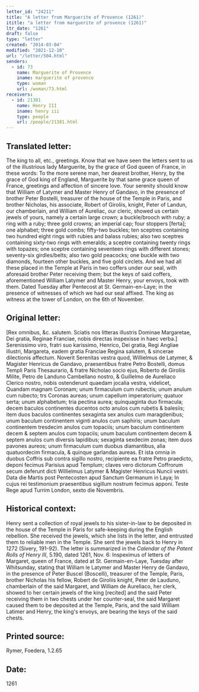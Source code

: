 ```yaml
---
letter_id: "24211"
title: "A letter from Marguerite of Provence (1261)"
ititle: "a letter from marguerite of provence (1261)"
ltr_date: "1261"
draft: false
type: "letter"
created: "2014-03-04"
modified: "2021-12-10"
url: "/letter/504.html"
senders:
  - id: 73
    name: Marguerite of Provence
    iname: marguerite of provence
    type: woman
    url: /woman/73.html
receivers:
  - id: 21381
    name: Henry III
    iname: henry iii
    type: people
    url: /people/21381.html
---
```

<h2> Translated letter:</h2>The king to all, etc., greetings.  Know that we have seen the letters sent to us of the illustrious lady Marguerite, by the grace of God queen of France, in these words:
To the more serene man, her dearest brother, Henry, by the grace of God king of England, Marguerite by that same grace queen of France, greetings and affection of sincere love.
Your serenity should know that William of Latymer and Master Henry of Gandavo, in the presence of brother Peter Bostelli, treasurer of the house of the Temple in Paris, and brother Nicholas, his associate, Robert of Giroliis, knight, Peter of Landun, our chamberlain, and William of Aureliac, our cleric, showed us certain jewels of yours, namely a certain large crown; a buckle/brooch with ruby; a ring with a ruby; three gold crowns; an imperial cap; four stoppers [ferta]; one alphabet; three gold combs; fifty-two buckles; ten sceptres containing two hundred eight rings with rubies and balass rubies; also two sceptres containing sixty-two rings with emeralds; a sceptre containing twenty rings with topazes; one sceptre containing seventeen rings with different stones; seventy-six girdles/belts; also two gold peacocks; one buckle with two diamonds, fourteen other buckles, and five gold circlets.
And we had all these placed in the Temple at Paris in two coffers under our seal, with aforesaid brother Peter receiving them; but the keys of said coffers, aforementioned William Latymer and Master Henry, your envoys, took with them.
Dated Tuesday after Pentecost at St. Germain-en-Laye; in the presence of witnesses of which we had our seal affixed.
The king as witness at the tower of London, on the 6th of November.
<h2 class="mt-4"> Original letter:</h2>[Rex omnibus, &c. salutem.  Sciatis nos litteras illustris Dominae Margaretae, Dei gratia, Reginae Franciae, nobis directas inspexisse in haec verba.]
Serenissimo viro, fratri suo karissimo, Henrico, Dei gratia, Regi Angliae illustri, Margareta, eadem gratia Franciae Regina salutem, & sincerae dilectionis affectum.
Noverit Serenitas vestra quod, Willielmus de Latymer, & Magister Henricus de Gandavo, praesentibus fratre Petro Bostelli, domus Templi Paris Thesaurario, & fratre Nicholao socio ejus, Roberto de Giroliis Milite, Petro de Landuno Cambellano nostro, & Guillelmo de Aureliaco Clerico nostro, nobis ostenderunt quaedam jocalia vestra, videlicet, Quandam magnam Coronam; unum firmaculum cum rubectis; unum anulum cum rubecto; trs Coronas aureas; unum capellum imperatorium; quatuor serta; unum alphabetum; tria pectina aurea; quinquaginta duo firmacula; decem baculos continentes ducentos octo anulos cum rubetis & balesiis; item duos baculos continentes sexaginta sex anulos cum maragdenibus; unum baculum continentem viginti anulos cum saphiris; unum baculum continentem tresdecim anulos cum topaciis; unum baculum continentem decem & septem anulos cum topaciis; unum baculum continentem decem & septem anulos cum diversis lapidibus; sexaginta sexdecim zonas; item duos pavones aureos; unum firmaculum cum duobus diamantibus, alia quatuordecim firmacula, & quinque garlandas aureas.
Et ista omnia in duobus Coffris sub contra sigillo nostro, recipiente ea fratre Petro praedicto, deponi fecimus Parisius apud Templum; claves vero dictorum Coffrorum secum deferunt dicti Willielmus Latymer & Magister Henricus Nuncii vestri.
Data die Martis post Pentecosten apud Sanctum Germanum in Laya;
In cujus rei testimonium praesentibus sigillum nostrum fecimus apponi.
Teste Rege apud Turrim London, sexto die Novembris.
<h2 class="mt-4"> Historical context:</h2><p>Henry sent a collection of royal jewels to his sister-in-law to be deposited in the house of the Temple in Paris for safe-keeping during the English rebellion. She received the jewels, which she lists in the letter, and entrusted them to reliable men in the Temple. She sent the jewels back to Henry in 1272 (Sivery, 191-92). The letter is summarized in the <em>Calendar of the Patent Rolls of Henry III</em>, 5.190, dated 1261, Nov. 6: Inspeximus of letters of Margaret, queen of France, dated at St. Germain-en-Laye, Tuesday after Whitsunday, stating that William le Latymer and Master Henry de Gandavo, in the presence of Peter Buscel (Boscelli), treasurer of the Temple, Paris, brother Nicholas his fellow, Robert de Giroliis knight, Peter de Lauduno, chamberlain of the said Margaret, and William de Aureliaco, her clerk, showed to her certain jewels of the king [recited] and the said Peter receiving them in two chests under her counter-seal, the said Margaret caused them to be deposited at the Temple, Paris, and the said William Latimer and Henry, the king's envoys, are bearing the keys of the said chests.</p><h2 class="mt-4"> Printed source:</h2>Rymer, Foedera, 1.2.65
<h2 class="mt-4"> Date:</h2>1261
